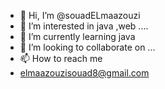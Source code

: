 - 👋 Hi, I’m @souadELmaazouzi
- 👀 I’m interested in java ,web ....
- 🌱 I’m currently learning java
- 💞️ I’m looking to collaborate on ...
- 📫 How to reach me 
- elmaazouzisouad8@gmail.com

<!---
souadELmaazouzi/souadELmaazouzi is a ✨ special ✨ repository because its `README.md` (this file) appears on your GitHub profile.
You can click the Preview link to take a look at your changes.
--->
